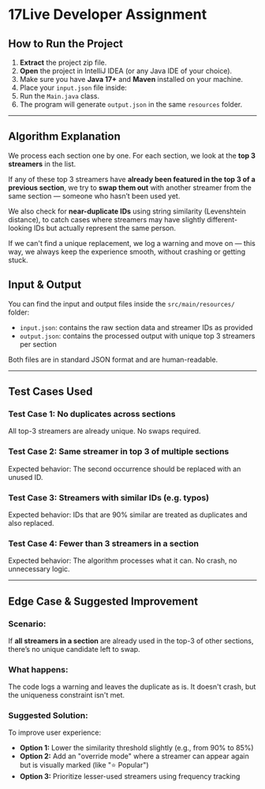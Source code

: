 # 17Live Developer Assignment

## How to Run the Project

1. **Extract** the project zip file.
2. **Open** the project in IntelliJ IDEA (or any Java IDE of your choice).
3. Make sure you have **Java 17+** and **Maven** installed on your machine.
4. Place your `input.json` file inside:  
5. Run the `Main.java` class.
6. The program will generate `output.json` in the same `resources` folder.



---

## Algorithm Explanation 

We process each section one by one. For each section, we look at the **top 3 streamers** in the list.

If any of these top 3 streamers have **already been featured in the top 3 of a previous section**, we try to **swap them out** with another streamer from the same section — someone who hasn’t been used yet.

We also check for **near-duplicate IDs** using string similarity (Levenshtein distance), to catch cases where streamers may have slightly different-looking IDs but actually represent the same person.

If we can't find a unique replacement, we log a warning and move on — this way, we always keep the experience smooth, without crashing or getting stuck.

##  Input &  Output

You can find the input and output files inside the `src/main/resources/` folder:

- `input.json`: contains the raw section data and streamer IDs as provided
- `output.json`: contains the processed output with unique top 3 streamers per section

Both files are in standard JSON format and are human-readable.

---

##  Test Cases Used

###  Test Case 1: No duplicates across sections
All top-3 streamers are already unique. No swaps required.

### Test Case 2: Same streamer in top 3 of multiple sections
Expected behavior: The second occurrence should be replaced with an unused ID.

###  Test Case 3: Streamers with similar IDs (e.g. typos)
Expected behavior: IDs that are 90% similar are treated as duplicates and also replaced.

###  Test Case 4: Fewer than 3 streamers in a section
Expected behavior: The algorithm processes what it can. No crash, no unnecessary logic.

---

##  Edge Case & Suggested Improvement

###  Scenario:
If **all streamers in a section** are already used in the top-3 of other sections, there’s no unique candidate left to swap.

###  What happens:
The code logs a warning and leaves the duplicate as is. It doesn't crash, but the uniqueness constraint isn't met.

###  Suggested Solution:
To improve user experience:
- **Option 1:** Lower the similarity threshold slightly (e.g., from 90% to 85%)
- **Option 2:** Add an "override mode" where a streamer can appear again but is visually marked (like "⭐ Popular")
- **Option 3:** Prioritize lesser-used streamers using frequency tracking
